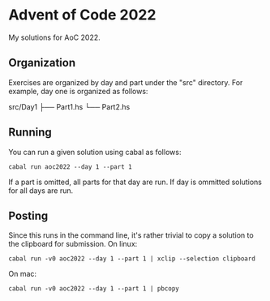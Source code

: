 # Advent of Code 2022
My solutions for AoC 2022. 

## Organization
Exercises are organized by day and part under the "src" directory. For
example, day one is organized as follows:

src/Day1
├── Part1.hs
└── Part2.hs

## Running
You can run a given solution using cabal as follows:
```
cabal run aoc2022 --day 1 --part 1
```

If a part is omitted, all parts for that day are run. If day is ommitted
solutions for all days are run.

## Posting
Since this runs in the command line, it's rather trivial to copy a solution
to the clipboard for submission. On linux:

```
cabal run -v0 aoc2022 --day 1 --part 1 | xclip --selection clipboard
```

On mac:
```
cabal run -v0 aoc2022 --day 1 --part 1 | pbcopy
```
